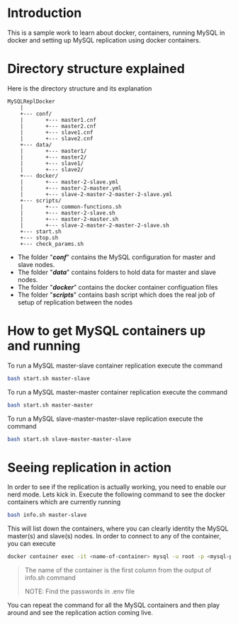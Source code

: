 # Introduction

This is a sample work to learn about docker, containers, running MySQL in docker and setting up MySQL
replication using docker containers.

# Directory structure explained
Here is the directory structure and its explanation

    MySQLReplDocker
        |
        +--- conf/
        |       +--- master1.cnf
        |       +--- master2.cnf
        |       +--- slave1.cnf
        |       +--- slave2.cnf
        +--- data/
        |       +--- master1/
        |       +--- master2/
        |       +--- slave1/
        |       +--- slave2/
        +--- docker/
        |       +--- master-2-slave.yml
        |       +--- master-2-master.yml
        |       +--- slave-2-master-2-master-2-slave.yml
        +--- scripts/
        |       +--- common-functions.sh
        |       +--- master-2-slave.sh
        |       +--- master-2-master.sh
        |       +--- slave-2-master-2-master-2-slave.sh
        +--- start.sh
        +--- stop.sh
        +--- check_params.sh


* The folder "___conf___" contains the MySQL configuration for master and slave nodes.
* The folder "___data___" contains folders to hold data for master and slave nodes.
* The folder "___docker___" contains the docker container configuation files
* The folder "___scripts___" contains bash script which does the real job of setup of replication between the nodes

# How to get MySQL containers up and running
To run a MySQL master-slave container replication execute the command
```sh
bash start.sh master-slave
```
To run a MySQL master-master container replication execute the command
```sh
bash start.sh master-master
```
To run a MySQL slave-master-master-slave replication execute the command
```sh
bash start.sh slave-master-master-slave
```

# Seeing replication in action
In order to see if the replication is actually working, you need to enable our nerd mode. Lets kick in. Execute the following command to see the docker containers which are currently running
```sh
bash info.sh master-slave
```
This will list down the containers, where you can clearly identity the MySQL master(s) and slave(s) nodes. In order to connect to any of the container, you can execute
```sh
docker container exec -it <name-of-container> mysql -u root -p <mysql-password>
```
> The name of the container is the first column from the output of info.sh command
>
> NOTE: Find the passwords in .env file

You can repeat the command for all the MySQL containers and then play around and see the replication action coming live.
